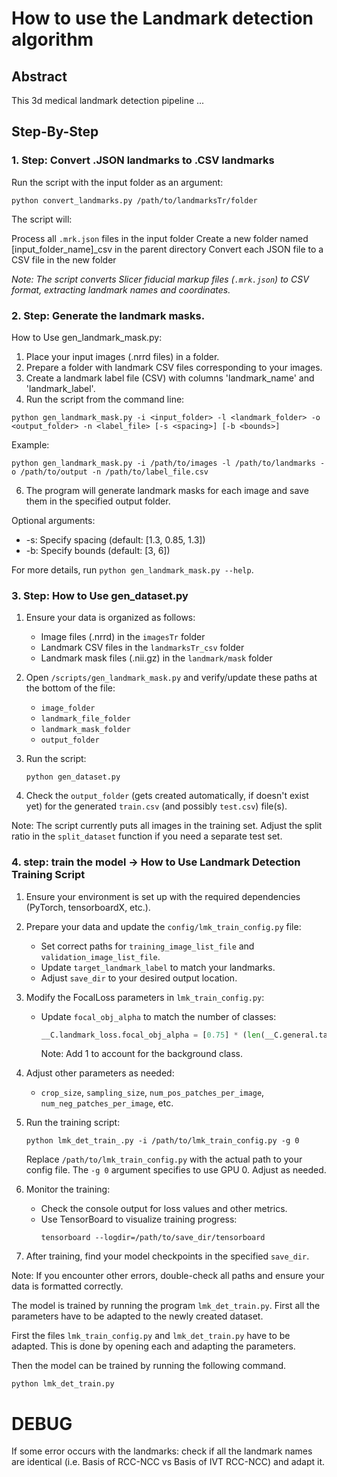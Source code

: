 # How to use the Landmark detection algorithm

## Abstract

This 3d medical landmark detection pipeline ... 

## Step-By-Step
 
### 1. Step: Convert .JSON landmarks to .CSV landmarks
Run the script with the input folder as an argument:

```
python convert_landmarks.py /path/to/landmarksTr/folder
```

The script will:

Process all `.mrk.json` files in the input folder
Create a new folder named [input_folder_name]_csv in the parent directory
Convert each JSON file to a CSV file in the new folder

*Note: The script converts Slicer fiducial markup files (`.mrk.json`) to CSV format, extracting landmark names and coordinates.*

### 2. Step: Generate the landmark masks.
How to Use gen_landmark_mask.py:

1. Place your input images (.nrrd files) in a folder.
2. Prepare a folder with landmark CSV files corresponding to your images.
3. Create a landmark label file (CSV) with columns 'landmark_name' and 'landmark_label'.
4. Run the script from the command line:
```
python gen_landmark_mask.py -i <input_folder> -l <landmark_folder> -o <output_folder> -n <label_file> [-s <spacing>] [-b <bounds>]
```
Example:
```
python gen_landmark_mask.py -i /path/to/images -l /path/to/landmarks -o /path/to/output -n /path/to/label_file.csv
```

6. The program will generate landmark masks for each image and save them in the specified output folder.

Optional arguments:
- -s: Specify spacing (default: [1.3, 0.85, 1.3])
- -b: Specify bounds (default: [3, 6])

For more details, run `python gen_landmark_mask.py --help`.

### 3. Step: How to Use gen_dataset.py

1. Ensure your data is organized as follows:
   - Image files (.nrrd) in the `imagesTr` folder
   - Landmark CSV files in the `landmarksTr_csv` folder
   - Landmark mask files (.nii.gz) in the `landmark/mask` folder

2. Open `/scripts/gen_landmark_mask.py` and verify/update these paths at the bottom of the file:
   - `image_folder`
   - `landmark_file_folder`
   - `landmark_mask_folder`
   - `output_folder`

3. Run the script:
   ```
   python gen_dataset.py
   ```

4. Check the `output_folder` (gets created automatically, if doesn't exist yet) for the generated `train.csv` (and possibly `test.csv`) file(s).

Note: The script currently puts all images in the training set. Adjust the split ratio in the `split_dataset` function if you need a separate test set.

### 4. step: train the model -> How to Use Landmark Detection Training Script

1. Ensure your environment is set up with the required dependencies (PyTorch, tensorboardX, etc.).

2. Prepare your data and update the `config/lmk_train_config.py` file:
   - Set correct paths for `training_image_list_file` and `validation_image_list_file`.
   - Update `target_landmark_label` to match your landmarks.
   - Adjust `save_dir` to your desired output location.

3. Modify the FocalLoss parameters in `lmk_train_config.py`:
   - Update `focal_obj_alpha` to match the number of classes:
     ```python
     __C.landmark_loss.focal_obj_alpha = [0.75] * (len(__C.general.target_landmark_label) + 1)
     ```
     Note: Add 1 to account for the background class.

4. Adjust other parameters as needed:
   - `crop_size`, `sampling_size`, `num_pos_patches_per_image`, `num_neg_patches_per_image`, etc.

5. Run the training script:
   ```
   python lmk_det_train_.py -i /path/to/lmk_train_config.py -g 0
   ```
   Replace `/path/to/lmk_train_config.py` with the actual path to your config file.
   The `-g 0` argument specifies to use GPU 0. Adjust as needed.

6. Monitor the training:
   - Check the console output for loss values and other metrics.
   - Use TensorBoard to visualize training progress:
     ```
     tensorboard --logdir=/path/to/save_dir/tensorboard
     ```

7. After training, find your model checkpoints in the specified `save_dir`.

Note: If you encounter other errors, double-check all paths and ensure your data is formatted correctly.

The model is trained by running the program `lmk_det_train.py`. First all the parameters have to be adapted to the newly created dataset.

First the files `lmk_train_config.py` and `lmk_det_train.py` have to be adapted. This is done by opening each and adapting the parameters.

Then the model can be trained by running the following command.

``` 
python lmk_det_train.py
```


# DEBUG

If some error occurs with the landmarks: check if all the landmark names are identical (i.e. Basis of RCC-NCC vs Basis of IVT RCC-NCC) and adapt it.
